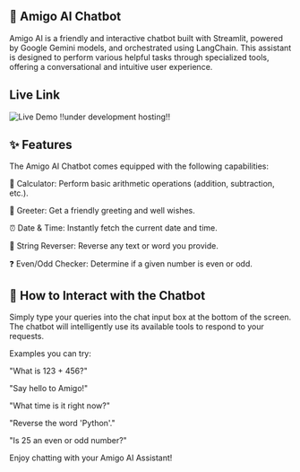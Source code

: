 ## 🤝 Amigo AI Chatbot

Amigo AI is a friendly and interactive chatbot built with Streamlit, powered by Google Gemini models, and orchestrated using LangChain. This assistant is designed to perform various helpful tasks through specialized tools, offering a conversational and intuitive user experience.

## Live Link

![Live Demo](https://amigo-ai-io.streamlit.app/)
!!under development hosting!! 
    
## ✨ Features

The Amigo AI Chatbot comes equipped with the following capabilities:

🔢 Calculator: Perform basic arithmetic operations (addition, subtraction, etc.).

👋 Greeter: Get a friendly greeting and well wishes.

⏰ Date & Time: Instantly fetch the current date and time.

🔄 String Reverser: Reverse any text or word you provide.

❓ Even/Odd Checker: Determine if a given number is even or odd.
    
## 💬 How to Interact with the Chatbot

Simply type your queries into the chat input box at the bottom of the screen. The chatbot will intelligently use its available tools to respond to your requests.

Examples you can try:

"What is 123 + 456?"


"Say hello to Amigo!"

"What time is it right now?"

"Reverse the word 'Python'."

"Is 25 an even or odd number?"

Enjoy chatting with your Amigo AI Assistant!
